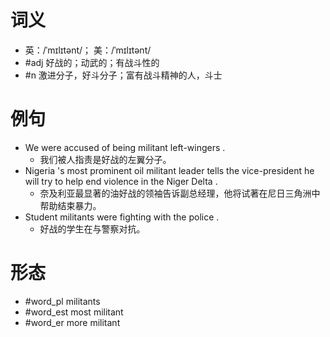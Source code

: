 # 词义
- 英：/ˈmɪlɪtənt/； 美：/ˈmɪlɪtənt/
- #adj 好战的；动武的；有战斗性的
- #n 激进分子，好斗分子；富有战斗精神的人，斗士
# 例句
- We were accused of being militant left-wingers .
	- 我们被人指责是好战的左翼分子。
- Nigeria 's most prominent oil militant leader tells the vice-president he will try to help end violence in the Niger Delta .
	- 奈及利亚最显著的油好战的领袖告诉副总经理，他将试著在尼日三角洲中帮助结束暴力。
- Student militants were fighting with the police .
	- 好战的学生在与警察对抗。
# 形态
- #word_pl militants
- #word_est most militant
- #word_er more militant
